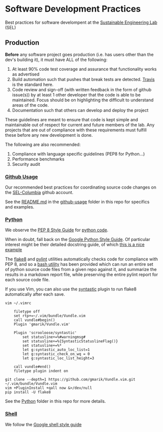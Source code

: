 # Software Development Practices

Best practices for software develompent at the [Sustainable Engineering Lab](http://modilabs.org) (SEL)

## Production

**Before** any software project goes production (i.e. has users other than the dev's building it), it must have ALL of the following:

1.  At least 90% code test coverage and assurance that functionality works as advertised
2.  Build automation such that pushes that break tests are detected.  [Travis](travis-ci.org) is the standard here.
3.  Code review and sign-off (with written feedback in the form of github issue(s)) by at least 1 other developer that the code is able to be maintained.  Focus should be on highlighting the difficult to understand areas of the code.
4.  Documentation such that others can develop and deploy the project

These guidelines are meant to ensure that code is kept simple and maintainable out of respect for current and future members of the lab.  Any projects that are out of compliance with these requirements must fulfill these before any new development is done.

The following are also recommended:

1.  Compliance with language specific guidelines (PEP8 for Python...)
2.  Performance benchmarks
3.  Security audit

### [Github Usage](github-usage)

Our recommended best practices for coordinating source code changes on the [SEL-Columbia](https://github.com/SEL-Columbia) github account.

See the [README.md](github-usage/README.md) in the [github-usage](github-usage) folder in this repo for specifics and examples.


### [Python](Python)

We observe the [PEP 8 Style Guide](http://www.python.org/dev/peps/pep-0008/) for [python code](http://www.python.org/).

When in doubt, fall back on the [Google Python Style Guide](https://google.github.io/styleguide/pyguide.html).  Of particular interest might be their detailed docstring guide, of which [this is a nice example](http://sphinxcontrib-napoleon.readthedocs.org/en/latest/example_google.html)

The [flake8](https://pypi.python.org/pypi/flake8) and [pylint](http://pylint.org/) utilities automatically checks code for compliance with PEP 8, and so a [bash utility](Python/generate_qc_makefile.sh) has been provided which can run an entire set of python source code files from a given repo against it, and summarize the results in a markdown report file, while preserving the entire pylint report for each source code file.

If you use Vim, you can also use the [syntastic](https://github.com/scrooloose/syntastic) plugin to run flake8 automatically after each save.

	vim ~/.vimrc

		filetype off
		set rtp+=~/.vim/bundle/Vundle.vim
		call vundle#begin()
		Plugin 'gmarik/Vundle.vim'

		Plugin 'scrooloose/syntastic'
			set statusline+=%#warningmsg#
			set statusline+=%{SyntasticStatuslineFlag()}
			set statusline+=%*
			let g:syntastic_auto_loc_list=1
			let g:syntastic_check_on_wq = 0
			let g:syntastic_loc_list_height=3

		call vundle#end()
		filetype plugin indent on

	git clone --depth=1 https://github.com/gmarik/Vundle.vim.git ~/.vim/bundle/Vundle.vim
	vim +PluginInstall +qall now &>/dev/null
	pip install -U flake8

See the [Python](Python) folder in this repo for more details.

### [Shell](shell)

We follow the [Google shell style guide](https://google.github.io/styleguide/shell.xml)
